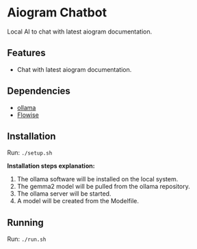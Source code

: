 # Aiogram Chatbot

Local AI to chat with latest aiogram documentation.

## Features

- Chat with latest aiogram documentation.

## Dependencies

- [ollama](https://github.com/ollama/ollama)
- [Flowise](https://flowiseai.com)

## Installation

Run: `./setup.sh`

**Installation steps explanation:**

1. The ollama software will be installed on the local system.
2. The gemma2 model will be pulled from the ollama repository.
3. The ollama server will be started.
4. A model will be created from the Modelfile.

## Running

Run: `./run.sh`